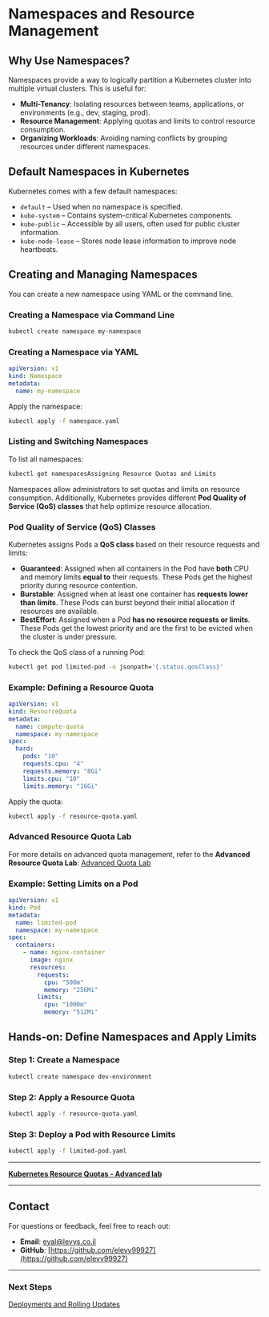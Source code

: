 # Namespaces and Resource Management

## Why Use Namespaces?

Namespaces provide a way to logically partition a Kubernetes cluster into multiple virtual clusters. This is useful for:

- **Multi-Tenancy**: Isolating resources between teams, applications, or environments (e.g., dev, staging, prod).
- **Resource Management**: Applying quotas and limits to control resource consumption.
- **Organizing Workloads**: Avoiding naming conflicts by grouping resources under different namespaces.

## Default Namespaces in Kubernetes

Kubernetes comes with a few default namespaces:

- `default` – Used when no namespace is specified.
- `kube-system` – Contains system-critical Kubernetes components.
- `kube-public` – Accessible by all users, often used for public cluster information.
- `kube-node-lease` – Stores node lease information to improve node heartbeats.

## Creating and Managing Namespaces

You can create a new namespace using YAML or the command line.

### **Creating a Namespace via Command Line**

```sh
kubectl create namespace my-namespace
```

### **Creating a Namespace via YAML**

```yaml
apiVersion: v1
kind: Namespace
metadata:
  name: my-namespace
```

Apply the namespace:

```sh
kubectl apply -f namespace.yaml
```

### **Listing and Switching Namespaces**

To list all namespaces:

```sh
kubectl get namespacesAssigning Resource Quotas and Limits
```

Namespaces allow administrators to set quotas and limits on resource consumption. Additionally, Kubernetes provides different **Pod Quality of Service (QoS) classes** that help optimize resource allocation.

### **Pod Quality of Service (QoS) Classes**
Kubernetes assigns Pods a **QoS class** based on their resource requests and limits:

- **Guaranteed**: Assigned when all containers in the Pod have **both** CPU and memory limits **equal to** their requests. These Pods get the highest priority during resource contention.
- **Burstable**: Assigned when at least one container has **requests lower than limits**. These Pods can burst beyond their initial allocation if resources are available.
- **BestEffort**: Assigned when a Pod **has no resource requests or limits**. These Pods get the lowest priority and are the first to be evicted when the cluster is under pressure.

To check the QoS class of a running Pod:
```sh
kubectl get pod limited-pod -o jsonpath='{.status.qosClass}'
```

### **Example: Defining a Resource Quota**

```yaml
apiVersion: v1
kind: ResourceQuota
metadata:
  name: compute-quota
  namespace: my-namespace
spec:
  hard:
    pods: "10"
    requests.cpu: "4"
    requests.memory: "8Gi"
    limits.cpu: "10"
    limits.memory: "16Gi"
```

Apply the quota:

```sh
kubectl apply -f resource-quota.yaml
```

### **Advanced Resource Quota Lab**
For more details on advanced quota management, refer to the **Advanced Resource Quota Lab**:
[Advanced Quota Lab](https://kubernetes.io/docs/concepts/policy/resource-quotas/)

### **Example: Setting Limits on a Pod**

```yaml
apiVersion: v1
kind: Pod
metadata:
  name: limited-pod
  namespace: my-namespace
spec:
  containers:
    - name: nginx-container
      image: nginx
      resources:
        requests:
          cpu: "500m"
          memory: "256Mi"
        limits:
          cpu: "1000m"
          memory: "512Mi"
```

## Hands-on: Define Namespaces and Apply Limits

### **Step 1: Create a Namespace**

```sh
kubectl create namespace dev-environment
```

### **Step 2: Apply a Resource Quota**

```sh
kubectl apply -f resource-quota.yaml
```

### **Step 3: Deploy a Pod with Resource Limits**

```sh
kubectl apply -f limited-pod.yaml
```

---

**[Kubernetes Resource Quotas - Advanced lab](https://github.com/elevy99927/k8s/tree/main/quota)**

---
## **Contact**
For questions or feedback, feel free to reach out:
- **Email**: eyal@levys.co.il
- **GitHub**: [https://github.com/elevy99927](https://github.com/elevy99927)

---
### **Next Steps**
<A href="./Chapter-05.md">Deployments and Rolling Updates
</A>